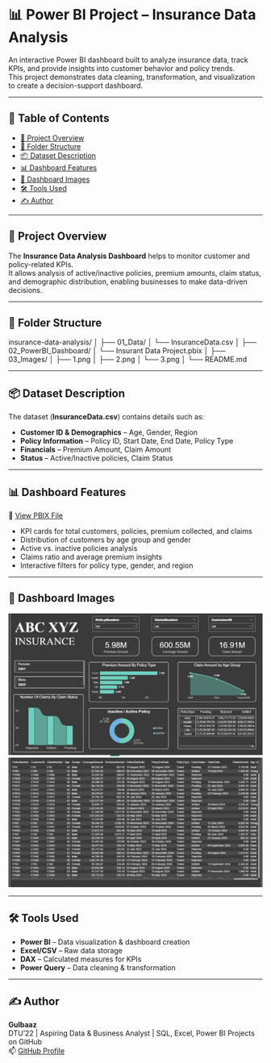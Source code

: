# 📊 Power BI Project – Insurance Data Analysis

An interactive Power BI dashboard built to analyze insurance data, track KPIs, and provide insights into customer behavior and policy trends.  
This project demonstrates data cleaning, transformation, and visualization to create a decision-support dashboard.

---

## 🔗 Table of Contents
- [📘 Project Overview](#-project-overview)
- [📁 Folder Structure](#-folder-structure)
- [📦 Dataset Description](#-dataset-description)
- [📊 Dashboard Features](#-dashboard-features)
- [📸 Dashboard Images](#-dashboard-images)
- [🛠️ Tools Used](#️-tools-used)
- [✍️ Author](#-author)

---

## 📘 Project Overview
The **Insurance Data Analysis Dashboard** helps to monitor customer and policy-related KPIs.  
It allows analysis of active/inactive policies, premium amounts, claim status, and demographic distribution, enabling businesses to make data-driven decisions.

---

## 📁 Folder Structure

insurance-data-analysis/
│
├── 01_Data/
│   └── InsuranceData.csv
│
├── 02_PowerBI_Dashboard/
│   └── Insurant Data Project.pbix
│
├── 03_Images/
│   ├── 1.png
│   ├── 2.png
│   └── 3.png
│
└── README.md


---

## 📦 Dataset Description
The dataset (**InsuranceData.csv**) contains details such as:
- **Customer ID & Demographics** – Age, Gender, Region  
- **Policy Information** – Policy ID, Start Date, End Date, Policy Type  
- **Financials** – Premium Amount, Claim Amount  
- **Status** – Active/Inactive policies, Claim Status  

---

## 📊 Dashboard Features
📂 [View PBIX File](./02_PowerBI_Dashboard/Insurant%20Data%20Project.pbix)

- KPI cards for total customers, policies, premium collected, and claims  
- Distribution of customers by age group and gender  
- Active vs. inactive policies analysis  
- Claims ratio and average premium insights  
- Interactive filters for policy type, gender, and region  

---

## 📸 Dashboard Images
![Dashboard Page 1](./03_Images/1.png)  
![Dashboard Page 2](./03_Images/2.png)  

---

## 🛠️ Tools Used
- **Power BI** – Data visualization & dashboard creation  
- **Excel/CSV** – Raw data storage  
- **DAX** – Calculated measures for KPIs  
- **Power Query** – Data cleaning & transformation  

---

## ✍️ Author
**Gulbaaz**  
DTU’22 | Aspiring Data & Business Analyst | SQL, Excel, Power BI Projects on GitHub  
📫 [GitHub Profile](https://github.com/Gulbaaz)
